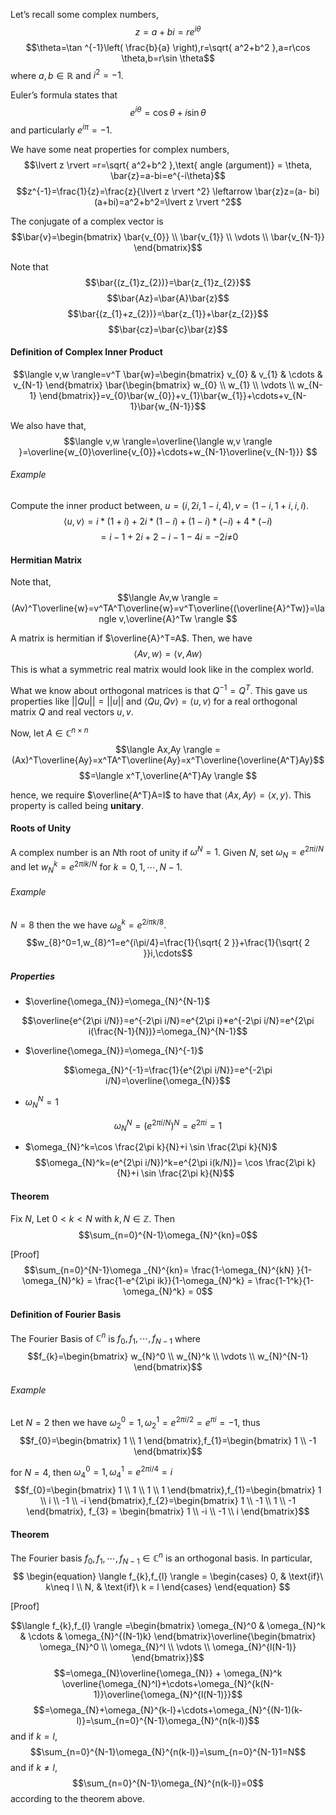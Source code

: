 Let’s recall some complex numbers,
$$z=a+bi=re^{i\theta}$$
$$\theta=\tan ^{-1}\left( \frac{b}{a} \right),r=\sqrt{ a^2+b^2 },a=r\cos \theta,b=r\sin \theta$$
where $a,b \in \mathbb{R}$ and $i^2=-1$.

Euler’s formula states that
$$e^{i\theta}=\cos \theta+i\sin \theta$$
and particularly $e^{i\pi}=-1$.

We have some neat properties for complex numbers,
$$\lvert z \rvert =r=\sqrt{ a^2+b^2 },\text{ angle (argument)} = \theta, \bar{z}=a-bi=e^{-i\theta}$$
$$z^{-1}=\frac{1}{z}=\frac{z}{\lvert z \rvert ^2} \leftarrow \bar{z}z=(a- bi)(a+bi)=a^2+b^2=\lvert z \rvert ^2$$

The conjugate of a complex vector is
$$\bar{v}=\begin{bmatrix}
\bar{v_{0}} \\
\bar{v_{1}} \\
\vdots \\
\bar{v_{N-1}}
\end{bmatrix}$$

Note that
$$\bar{(z_{1}z_{2})}=\bar{z_{1}z_{2}}$$
$$\bar{Az}=\bar{A}\bar{z}$$
$$\bar{(z_{1}+z_{2})}=\bar{z_{1}}+\bar{z_{2}}$$
$$\bar{cz}=\bar{c}\bar{z}$$

#### Definition of Complex Inner Product
$$\langle v,w \rangle=v^T \bar{w}=\begin{bmatrix}
v_{0} & v_{1} & \cdots & v_{N-1}
\end{bmatrix} \bar{\begin{bmatrix}
w_{0} \\
w_{1} \\
\vdots \\
w_{N-1}
\end{bmatrix}}=v_{0}\bar{w_{0}}+v_{1}\bar{w_{1}}+\cdots+v_{N-1}\bar{w_{N-1}}$$

We also have that,
$$\langle v,w \rangle=\overline{\langle w,v \rangle }=\overline{w_{0}\overline{v_{0}}+\cdots+w_{N-1}\overline{v_{N-1}}} $$

###### Example
Compute the inner product between, $u=(i,2i,1-i,4),v=(1-i,1+i,i,i)$.
$$\langle u,v \rangle =i*(1+i)+2i*(1-i)+(1-i)*(-i)+4*(-i)$$
$$=i-1+2i+2-i-1-4i=-2i\neq_{}0$$


#### Hermitian Matrix
Note that,
$$\langle Av,w \rangle =(Av)^T\overline{w}=v^TA^T\overline{w}=v^T\overline{(\overline{A}^Tw)}=\langle v,\overline{A}^Tw \rangle $$

A matrix is hermitian if $\overline{A}^T=A$. Then, we have
$$\langle Av,w \rangle =\langle v,Aw \rangle $$
This is what a symmetric real matrix would look like in the complex world.

What we know about orthogonal matrices is that $Q^{-1}=Q^T$. This gave us properties like $\lvert \lvert Qu \rvert \rvert=\lvert \lvert u \rvert \rvert$ and $\langle Qu,Qv \rangle=\langle u,v \rangle$ for a real orthogonal matrix $Q$ and real vectors $u,v$.

Now, let $A \in \mathbb{C}^{n\times n}$
$$\langle Ax,Ay \rangle =(Ax)^T\overline{Ay}=x^TA^T\overline{Ay}=x^T\overline{\overline{A^T}Ay}$$
$$=\langle x^T,\overline{A^T}Ay \rangle $$

hence, we require $\overline{A^T}A=I$ to have that $\langle Ax,Ay \rangle=\langle x,y \rangle$. This property is called being **unitary**.

#### Roots of Unity
A complex number is an $N$th root of unity if $\omega^N=1$. Given $N$, set $\omega_{N}=e^{2\pi i/N}$ and let $w_{N}^k=e^{2\pi ik/N}$ for $k=0,1,\cdots,N-1$.

###### Example
$N=8$ then the we have $\omega_{8}^k=e^{2i\pi k/8}$. 
$$w_{8}^0=1,w_{8}^1=e^{i\pi/4}=\frac{1}{\sqrt{ 2 }}+\frac{1}{\sqrt{ 2 }}i,\cdots$$

##### Properties
- $\overline{\omega_{N}}=\omega_{N}^{N-1}$

$$\overline{e^{2\pi i/N}}=e^{-2\pi i/N}=e^{2\pi i}*e^{-2\pi i/N}=e^{2\pi i(\frac{N-1}{N})}=\omega_{N}^{N-1}$$

- $\overline{\omega_{N}}=\omega_{N}^{-1}$

$$\omega_{N}^{-1}=\frac{1}{e^{2\pi i/N}}=e^{-2\pi i/N}=\overline{\omega_{N}}$$

- $\omega_{N}^N=1$

$$\omega_{N}^N=(e^{2\pi i/N})^N=e^{2\pi i}=1$$

- $\omega_{N}^k=\cos \frac{2\pi k}{N}+i \sin \frac{2\pi k}{N}$
$$\omega_{N}^k=(e^{2\pi i/N})^k=e^{2\pi i(k/N)}= \cos \frac{2\pi k}{N}+i \sin \frac{2\pi k}{N}$$

#### Theorem
Fix $N$, Let $0<k<N$ with $k,N \in \mathbb{Z}$. Then
$$\sum_{n=0}^{N-1}\omega_{N}^{kn}=0$$

[Proof]
$$\sum_{n=0}^{N-1}\omega _{N}^{kn}= \frac{1-\omega_{N}^{kN} }{1-\omega_{N}^k} = \frac{1-e^{2\pi ik}}{1-\omega_{N}^k} = \frac{1-1^k}{1-\omega_{N}^k} = 0$$

#### Definition of Fourier Basis
The Fourier Basis of $\mathbb{C}^n$ is $f_{0},f_{1},\cdots,f_{N-1}$ where
$$f_{k}=\begin{bmatrix}
w_{N}^0 \\
w_{N}^k \\
\vdots \\
w_{N}^{N-1}
\end{bmatrix}$$


###### Example
Let $N=2$ then we have $\omega_{2}^0=1,\omega_{2}^1=e^{2\pi i/2}=e^{\pi i}=-1$, thus
$$f_{0}=\begin{bmatrix}
1 \\
1
\end{bmatrix},f_{1}=\begin{bmatrix}
1 \\
-1
\end{bmatrix}$$

for $N=4$, then $\omega_{4}^0=1,\omega_{4}^1=e^{2\pi i/4}=i$
$$f_{0}=\begin{bmatrix}
1 \\
1 \\
1 \\
1
\end{bmatrix},f_{1}=\begin{bmatrix}
1 \\
i \\
-1 \\
-i
\end{bmatrix},f_{2}=\begin{bmatrix}
1 \\
-1 \\
1 \\
-1
\end{bmatrix}, f_{3} = \begin{bmatrix}
1 \\
-i \\
-1 \\
i
\end{bmatrix}$$

#### Theorem
The Fourier basis $f_{0},f_{1},\cdots,f_{N-1} \in \mathbb{C}^n$ is an orthogonal basis. In particular,
$$  
\begin{equation}
    \langle f_{k},f_{l} \rangle =
    \begin{cases}
      0, & \text{if}\ k\neq l \\
      N, & \text{if}\ k = l
    \end{cases}
  \end{equation}
$$

[Proof]

$$\langle f_{k},f_{l} \rangle =\begin{bmatrix}
\omega_{N}^0 & \omega_{N}^k & \cdots & \omega_{N}^{(N-1)k}
\end{bmatrix}\overline{\begin{bmatrix}
\omega_{N}^0 \\
\omega_{N}^l \\
\vdots \\
\omega_{N}^{l(N-1)}
\end{bmatrix}}$$
$$=\omega_{N}\overline{\omega_{N}} + \omega_{N}^k \overline{\omega_{N}^l}+\cdots+\omega_{N}^{k(N-1)}\overline{\omega_{N}^{l(N-1)}}$$
$$=\omega_{N}+\omega_{N}^{k-l}+\cdots+\omega_{N}^{(N-1)(k-l)}=\sum_{n=0}^{N-1}\omega_{N}^{n(k-l)}$$
and if $k = l$, 
$$\sum_{n=0}^{N-1}\omega_{N}^{n(k-l)}=\sum_{n=0}^{N-1}1=N$$
and if $k\neq l$,
$$\sum_{n=0}^{N-1}\omega_{N}^{n(k-l)}=0$$
according to the theorem above.